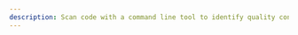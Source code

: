 ```yaml
---
description: Scan code with a command line tool to identify quality concerns and remediate
---
```


